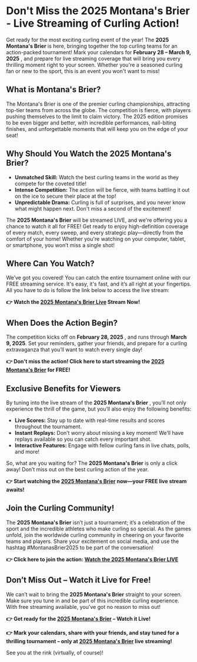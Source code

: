 # Don't Miss the 2025 Montana's Brier - Live Streaming of Curling Action!

Get ready for the most exciting curling event of the year! The **2025 Montana's Brier** is here, bringing together the top curling teams for an action-packed tournament! Mark your calendars for **February 28 – March 9, 2025** , and prepare for live streaming coverage that will bring you every thrilling moment right to your screen. Whether you're a seasoned curling fan or new to the sport, this is an event you won't want to miss!

## What is Montana's Brier?

The Montana's Brier is one of the premier curling championships, attracting top-tier teams from across the globe. The competition is fierce, with players pushing themselves to the limit to claim victory. The 2025 edition promises to be even bigger and better, with incredible performances, nail-biting finishes, and unforgettable moments that will keep you on the edge of your seat!

## Why Should You Watch the 2025 Montana's Brier?

- **Unmatched Skill:** Watch the best curling teams in the world as they compete for the coveted title!
- **Intense Competition:** The action will be fierce, with teams battling it out on the ice to secure their place at the top!
- **Unpredictable Drama:** Curling is full of surprises, and you never know what might happen next. Don't miss a second of the excitement!

The **2025 Montana's Brier** will be streamed LIVE, and we're offering you a chance to watch it all for FREE! Get ready to enjoy high-definition coverage of every match, every sweep, and every strategic play—directly from the comfort of your home! Whether you're watching on your computer, tablet, or smartphone, you won’t miss a single shot!

## Where Can You Watch?

We’ve got you covered! You can catch the entire tournament online with our FREE streaming service. It's easy, it's fast, and it’s all right at your fingertips. All you have to do is follow the link below to access the live stream:

**👉 Watch the [2025 Montana's Brier Live](https://tinyurl.com/livestreamfreeo?st=2025montanasbrier&si=gh) Stream Now!**

## When Does the Action Begin?

The competition kicks off on **February 28, 2025** , and runs through **March 9, 2025**. Set your reminders, gather your friends, and prepare for a curling extravaganza that you’ll want to watch every single day!

**👉 Don't miss the action! Click here to start streaming the [2025 Montana's Brier](https://tinyurl.com/livestreamfreeo?st=2025montanasbrier&si=gh) for FREE!**

## Exclusive Benefits for Viewers

By tuning into the live stream of the **2025 Montana's Brier** , you’ll not only experience the thrill of the game, but you’ll also enjoy the following benefits:

- **Live Scores:** Stay up to date with real-time results and scores throughout the tournament.
- **Instant Replays:** Don’t worry about missing a key moment! We’ll have replays available so you can catch every important shot.
- **Interactive Features:** Engage with fellow curling fans in live chats, polls, and more!

So, what are you waiting for? The **2025 Montana's Brier** is only a click away! Don’t miss out on the best curling action of the year.

**👉 Start watching the [2025 Montana's Brier](https://tinyurl.com/livestreamfreeo?st=2025montanasbrier&si=gh) now—your FREE live stream awaits!**

## Join the Curling Community!

The **2025 Montana's Brier** isn’t just a tournament; it’s a celebration of the sport and the incredible athletes who make curling so special. As the games unfold, join the worldwide curling community in cheering on your favorite teams and players. Share your excitement on social media, and use the hashtag #MontanasBrier2025 to be part of the conversation!

**👉 Click here to join the action: [Watch the 2025 Montana's Brier LIVE](https://tinyurl.com/livestreamfreeo?st=2025montanasbrier&si=gh)**

## Don’t Miss Out – Watch it Live for Free!

We can’t wait to bring the **2025 Montana's Brier** straight to your screen. Make sure you tune in and be part of this incredible curling experience. With free streaming available, you’ve got no reason to miss out!

**👉 Get ready for the [2025 Montana's Brier](https://tinyurl.com/livestreamfreeo?st=2025montanasbrier&si=gh) – Watch it Live!**

**👉 Mark your calendars, share with your friends, and stay tuned for a thrilling tournament – only at [2025 Montana's Brier](https://tinyurl.com/livestreamfreeo?st=2025montanasbrier&si=gh) live streaming!**

See you at the rink (virtually, of course)!

